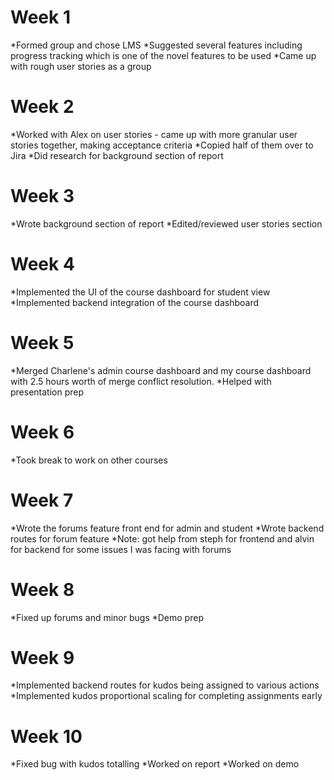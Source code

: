 # Week 1
*Formed group and chose LMS
*Suggested several features including progress tracking which is one of the novel features to be used 
*Came up with rough user stories as a group

# Week 2
*Worked with Alex on user stories - came up with more granular user stories together, making acceptance criteria
*Copied half of them over to Jira
*Did research for background section of report

# Week 3
*Wrote background section of report 
*Edited/reviewed user stories section

# Week 4
*Implemented the UI of the course dashboard for student view 
*Implemented backend integration of the course dashboard

# Week 5
*Merged Charlene's admin course dashboard and my course dashboard with 2.5 hours worth of merge conflict resolution. 
*Helped with presentation prep

# Week 6
*Took break to work on other courses 

# Week 7
*Wrote the forums feature front end for admin and student
*Wrote backend routes for forum feature 
*Note: got help from steph for frontend and alvin for backend for some issues I was facing with forums

# Week 8
*Fixed up forums and minor bugs 
*Demo prep

# Week 9
*Implemented backend routes for kudos being assigned to various actions 
*Implemented kudos proportional scaling for completing assignments early

# Week 10
*Fixed bug with kudos totalling
*Worked on report
*Worked on demo

